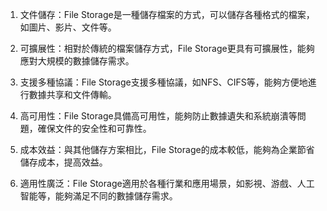 1. 文件儲存：File Storage是一種儲存檔案的方式，可以儲存各種格式的檔案，如圖片、影片、文件等。

2. 可擴展性：相對於傳統的檔案儲存方式，File Storage更具有可擴展性，能夠應對大規模的數據儲存需求。

3. 支援多種協議：File Storage支援多種協議，如NFS、CIFS等，能夠方便地進行數據共享和文件傳輸。

4. 高可用性：File Storage具備高可用性，能夠防止數據遺失和系統崩潰等問題，確保文件的安全性和可靠性。

5. 成本效益：與其他儲存方案相比，File Storage的成本較低，能夠為企業節省儲存成本，提高效益。

6. 適用性廣泛：File Storage適用於各種行業和應用場景，如影視、游戲、人工智能等，能夠滿足不同的數據儲存需求。